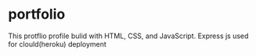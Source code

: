 # portfolio

  This protflio profile bulid with HTML, CSS, and JavaScript. Express js used for clould(heroku) deployment



